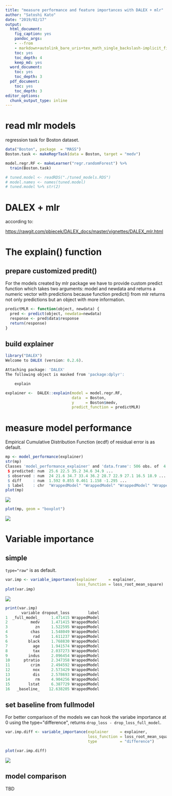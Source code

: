 ```yaml
---
title: "measure performance and feature importances with DALEX + mlr"
author: "Satoshi Kato"
date: "2019/02/17"
output:
  html_document:
    fig_caption: yes
    pandoc_args:
    - --from
    - markdown+autolink_bare_uris+tex_math_single_backslash-implicit_figures
    toc: yes
    toc_depth: 4
    keep_md: yes
  word_document:
    toc: yes
    toc_depth: 3
  pdf_document:
    toc: yes
    toc_depth: 3
editor_options: 
  chunk_output_type: inline
---
```




# read mlr models

regression task for Boston dataset.


```r
data("Boston", package  = "MASS")
Boston.task <- makeRegrTask(data = Boston, target = "medv")

model.regr.RF <- makeLearner("regr.randomForest") %>% 
  train(Boston.task)

# tuned.model <- readRDS("./tuned_models.RDS")
# model.names <- names(tuned.model)
# tuned.model %>% str(2)
```

# DALEX + mlr

according to:

https://rawgit.com/pbiecek/DALEX_docs/master/vignettes/DALEX_mlr.html

# The explain() function

## prepare customized predit()

For the models created by mlr package we have to provide custom predict function which takes two arguments: model and newdata and returns a numeric vector with predictions because function predict() from mlr returns not only predictions but an object with more information.


```r
predictMLR <- function(object, newdata) {
  pred <- predict(object, newdata=newdata)
  response <- pred$data$response
  return(response)
}
```

## build explainer


```r
library("DALEX")
Welcome to DALEX (version: 0.2.6).

Attaching package: 'DALEX'
The following object is masked from 'package:dplyr':

    explain

explainer <-  DALEX::explain(model = model.regr.RF,
                             data  = Boston, 
                             y     = Boston$medv,
                             predict_function = predictMLR)
```

# measure model performance

Empirical Cumulative Distribution Function (ecdf) of residual error is as default.


```r
mp <- model_performance(explainer)
str(mp)
Classes 'model_performance_explainer' and 'data.frame':	506 obs. of  4 variables:
 $ predicted: num  25.6 22.5 35.2 34.6 34.9 ...
 $ observed : num  24 21.6 34.7 33.4 36.2 28.7 22.9 27.1 16.5 18.9 ...
 $ diff     : num  1.592 0.855 0.461 1.158 -1.295 ...
 $ label    : chr  "WrappedModel" "WrappedModel" "WrappedModel" "WrappedModel" ...
plot(mp)
```

![](performance_and_importance_files/figure-html/unnamed-chunk-3-1.png)<!-- -->

```r
plot(mp, geom = "boxplot")
```

![](performance_and_importance_files/figure-html/unnamed-chunk-3-2.png)<!-- -->

# Variable importance

## simple

`type="raw"` is as default.


```r
var.imp <- variable_importance(explainer     = explainer, 
                               loss_function = loss_root_mean_square)
plot(var.imp)
```

![](performance_and_importance_files/figure-html/unnamed-chunk-4-1.png)<!-- -->

```r
print(var.imp)
       variable dropout_loss        label
1  _full_model_     1.471415 WrappedModel
2          medv     1.471415 WrappedModel
3            zn     1.522595 WrappedModel
4          chas     1.548049 WrappedModel
5           rad     1.611237 WrappedModel
6         black     1.768830 WrappedModel
7           age     1.941574 WrappedModel
8           tax     2.037273 WrappedModel
9         indus     2.096454 WrappedModel
10      ptratio     2.347358 WrappedModel
11         crim     2.494592 WrappedModel
12          nox     2.573429 WrappedModel
13          dis     2.578693 WrappedModel
14           rm     4.904256 WrappedModel
15        lstat     6.387729 WrappedModel
16   _baseline_    12.638205 WrappedModel
```

## set baseline from fullmodel

For better comparison of the models we can hook the variabe importance at 0 using the type="difference", returns `drop_loss - drop_loss_full_model`.

```r
var.imp.diff <- variable_importance(explainer     = explainer,
                                    loss_function = loss_root_mean_square,
                                    type          = "difference")

plot(var.imp.diff)
```

![](performance_and_importance_files/figure-html/unnamed-chunk-5-1.png)<!-- -->
## model comparison

TBD
